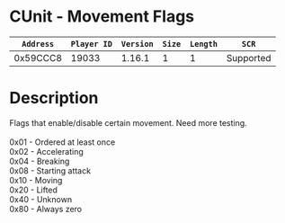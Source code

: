 # CUnit - Movement Flags

| `Address` | `Player ID` | `Version` | `Size` | `Length` | `SCR` |
| ---------- | ----------- | --------- | ------ | -------- | ---- |
| 0x59CCC8 | 19033 | 1.16.1 | 1 | 1 | Supported |

# Description

Flags that enable/disable certain movement. Need more testing.<br><br>0x01 - Ordered at least once<br>0x02 - Accelerating<br>0x04 - Breaking<br>0x08 - Starting attack<br>0x10 - Moving<br>0x20 - Lifted<br>0x40 - Unknown<br>0x80 - Always zero